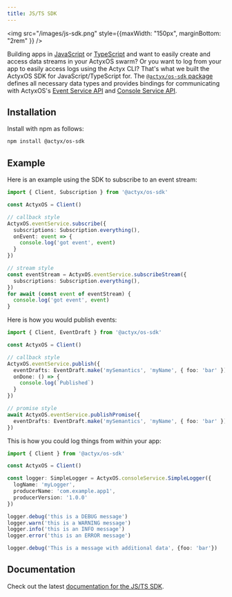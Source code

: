 ```yaml
---
title: JS/TS SDK
---
```


<!-- Add as react component to be able to handle the width (otherwise it goes full width) -->
<img src="/images/js-sdk.png" style={{maxWidth: "150px", marginBottom: "2rem" }} />

Building apps in [JavaScript](https://developer.mozilla.org/en-US/docs/Web/JavaScript) or [TypeScript](https://www.typescriptlang.org/) and want to easily create and access data streams in your ActyxOS swarm? Or you want to log from your app to easily access logs using the Actyx CLI? That's what we built the ActyxOS SDK for JavaScript/TypeScript for. The [`@actyx/os-sdk` package](http://npmjs.com/package/@actyx/os-sdk) defines all necessary data types and provides bindings for communicating with ActyxOS's [Event Service API](../api/event-service.md) and [Console Service API](../api/console-service.md).

## Installation

Install with npm as follows:

```bash
npm install @actyx/os-sdk
```

## Example

Here is an example using the SDK to subscribe to an event stream:

```typescript
import { Client, Subscription } from '@actyx/os-sdk'

const ActyxOS = Client()

// callback style
ActyxOS.eventService.subscribe({
  subscriptions: Subscription.everything(),
  onEvent: event => {
    console.log('got event', event)
  }
})

// stream style
const eventStream = ActyxOS.eventService.subscribeStream({
  subscriptions: Subscription.everything(),
})
for await (const event of eventStream) {
  console.log('got event', event)
}
```

Here is how you would publish events:

```typescript
import { Client, EventDraft } from '@actyx/os-sdk'

const ActyxOS = Client()

// callback style
ActyxOS.eventService.publish({
  eventDrafts: EventDraft.make('mySemantics', 'myName', { foo: 'bar' }),
  onDone: () => {
    console.log(`Published`)
  }
})

// promise style
await ActyxOS.eventService.publishPromise({
  eventDrafts: EventDraft.make('mySemantics', 'myName', { foo: 'bar' }),
})
```

This is how you could log things from within your app:

```typescript
import { Client } from '@actyx/os-sdk'

const ActyxOS = Client()

const logger: SimpleLogger = ActyxOS.consoleService.SimpleLogger({
  logName: 'myLogger',
  producerName: 'com.example.app1',
  producerVersion: '1.0.0'
})

logger.debug('this is a DEBUG message')
logger.warn('this is a WARNING message')
logger.info('this is an INFO message')
logger.error('this is an ERROR message')

logger.debug('This is a message with additional data', {foo: 'bar'})
```

## Documentation

Check out the latest <a href="/@actyx/os-sdk" target="_blank" rel="noopener noreferrer">documentation for the JS/TS SDK</a>.
